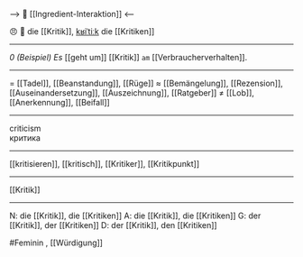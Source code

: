 --> 🤝 [[Ingredient-Interaktion]] <--

😠 🔴 die [[Kritik]], [kʁiˈtiːk](https://youglish.com/pronounce/Kritik/german)
die [[Kritiken]]

---
*0 (Beispiel) Es* [[geht um]] [[Kritik]] `am` [[Verbraucherverhalten]].

---
= [[Tadel]], [[Beanstandung]], [[Rüge]]
≈ [[Bemängelung]], [[Rezension]], [[Auseinandersetzung]], [[Auszeichnung]], [[Ratgeber]]
≠ [[Lob]], [[Anerkennung]], [[Beifall]]

---
criticism  
критика

---
[[kritisieren]], [[kritisch]], [[Kritiker]], [[Kritikpunkt]]

---
[[Kritik]]


---
N: die [[Kritik]], die [[Kritiken]]
A: die [[Kritik]], die [[Kritiken]]
G: der [[Kritik]], der [[Kritiken]]
D: der [[Kritik]], den [[Kritiken]]

#Feminin , [[Würdigung]]